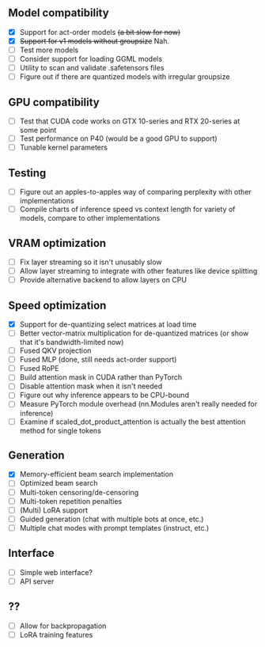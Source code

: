 ## Model compatibility

- [x] Support for act-order models ~~(a bit slow for now)~~
- [x] ~~Support for v1 models without groupsize~~ Nah.
- [ ] Test more models
- [ ] Consider support for loading GGML models
- [ ] Utility to scan and validate .safetensors files
- [ ] Figure out if there are quantized models with irregular groupsize

## GPU compatibility

- [ ] Test that CUDA code works on GTX 10-series and RTX 20-series at some point
- [ ] Test performance on P40 (would be a good GPU to support)
- [ ] Tunable kernel parameters

## Testing

- [ ] Figure out an apples-to-apples way of comparing perplexity with other implementations
- [ ] Compile charts of inference speed vs context length for variety of models, compare to other implementations

## VRAM optimization

- [ ] Fix layer streaming so it isn't unusably slow
- [ ] Allow layer streaming to integrate with other features like device splitting
- [ ] Provide alternative backend to allow layers on CPU

## Speed optimization

- [x] Support for de-quantizing select matrices at load time
- [ ] Better vector-matrix multiplication for de-quantized matrices (or show that it's bandwidth-limited now)
- [ ] Fused QKV projection
- [ ] Fused MLP (done, still needs act-order support)
- [ ] Fused RoPE
- [ ] Build attention mask in CUDA rather than PyTorch
- [ ] Disable attention mask when it isn't needed
- [ ] Figure out why inference appears to be CPU-bound
- [ ] Measure PyTorch module overhead (nn.Modules aren't really needed for inference)
- [ ] Examine if scaled_dot_product_attention is actually the best attention method for single tokens
 
## Generation

- [x] Memory-efficient beam search implementation
- [ ] Optimized beam search
- [ ] Multi-token censoring/de-censoring
- [ ] Multi-token repetition penalties
- [ ] (Multi) LoRA support
- [ ] Guided generation (chat with multiple bots at once, etc.)
- [ ] Multiple chat modes with prompt templates (instruct, etc.)

## Interface

- [ ] Simple web interface?
- [ ] API server 

## ??

- [ ] Allow for backpropagation
- [ ] LoRA training features